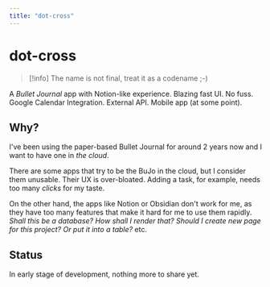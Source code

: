 ```yaml
---
title: "dot-cross"
---
```


# dot-cross

> [!info] The name is not final, treat it as a codename ;-)

A _Bullet Journal_ app with Notion-like experience. Blazing fast UI. No fuss. Google Calendar Integration. External API. Mobile app (at some point).

## Why?

I've been using the paper-based Bullet Journal for around 2 years now and I want to have one in _the cloud_. 

There are some apps that try to be the BuJo in the cloud, but I consider them unusable. Their UX is over-bloated. Adding a task, for example, needs too many _clicks_ for my taste. 

On the other hand, the apps like Notion or Obsidian don't work for me, as they have too many features that make it hard for me to use them rapidly. _Shall this be a database? How shall I render that? Should I create new page for this project? Or put it into a table?_ etc. 

## Status

In early stage of development, nothing more to share yet.